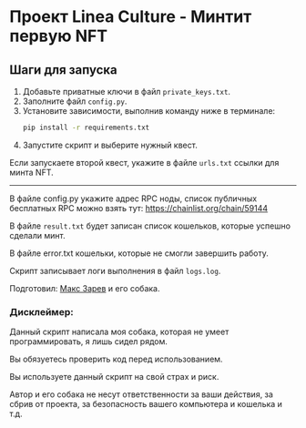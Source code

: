 
# Проект Linea Culture - Минтит первую NFT

## Шаги для запуска

1. Добавьте приватные ключи в файл `private_keys.txt`.
2. Заполните файл `config.py`.
3. Установите зависимости, выполнив команду ниже в терминале:
    ```sh
    pip install -r requirements.txt
    ```
4. Запустите скрипт и выберите нужный квест.

Если запускаете второй квест, укажите в файле `urls.txt` ссылки для минта NFT.

---

В файле config.py укажите адрес RPC ноды, список публичных бесплатных RPC можно взять тут: https://chainlist.org/chain/59144

В файле `result.txt` будет записан список кошельков, которые успешно сделали минт. 

В файле error.txt кошельки, которые не смогли завершить работу.

Скрипт записывает логи выполнения в файл `logs.log`.

Подготовил: [Макс Зарев](https://t.me/maxzarev) и его собака.

### Дисклеймер:

Данный скрипт написала моя собака, которая не умеет программировать, я лишь сидел рядом.

Вы обязуетесь проверить код перед использованием.

Вы используете данный скрипт на свой страх и риск. 

Автор и его собака не несут ответственности за ваши действия, за сбрив от проекта, за безопасность вашего компьютера и кошелька и т.д.